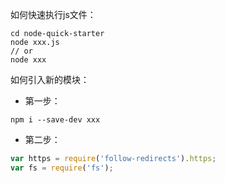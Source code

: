 如何快速执行js文件：

```terminal
cd node-quick-starter
node xxx.js
// or
node xxx
```

如何引入新的模块：

+ 第一步：
```terminal
npm i --save-dev xxx
```
+ 第二步：
```js
var https = require('follow-redirects').https;
var fs = require('fs');
```
